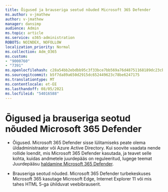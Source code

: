```yaml
---
title: Õigused ja brauseriga seotud nõuded Microsoft 365 Defender
ms.author: v-jmathew
author: v-jmathew
manager: dansimp
audience: Admin
ms.topic: article
ms.service: o365-administration
ROBOTS: NOINDEX, NOFOLLOW
localization_priority: Normal
ms.collection: Adm_O365
ms.custom:
- "9000760"
- "7391"
ms.openlocfilehash: c28a54bb2ebdbb95c3f33bce7bb569a76d48751168189dc23cbc37390d95613f
ms.sourcegitcommit: b5f7da89a650d2915dc652449623c78be6247175
ms.translationtype: MT
ms.contentlocale: et-EE
ms.lasthandoff: 08/05/2021
ms.locfileid: "54016588"
---
```

# <a name="permissions-and-browser-related-requirements-for-microsoft-365-defender"></a>Õigused ja brauseriga seotud nõuded Microsoft 365 Defender

- Õigused. Microsoft 365 Defender sisse lülitamiseks peate olema üldadministraator või Azure Active Directory. Kui soovite vaadata nende rollide loendit, mis Microsoft 365 Defender kasutada, ja teavet selle kohta, kuidas andmetele juurdepääs on reguleeritud, lugege teemat Juurdepääsu [haldamine Microsoft 365 Defender](https://go.microsoft.com/fwlink/?linkid=2143626).

- Brauseriga seotud nõuded. Microsoft 365 Defender turbekeskuses Microsoft 365 kasutage Microsoft Edge, Internet Explorer 11 või mis tahes HTML 5-ga ühilduvat veebibrauserit.
